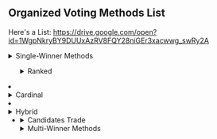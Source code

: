 ## Organized Voting Methods List

Here's a List: https://drive.google.com/open?id=1WgpNkryBY9DUUxAzRV8FQY28niGEr3xacwwg_swRy2A


<details> <summary>Single-Winner Methods</summary> 
	<ul> <details> <summary>Single-Choice</summary> </ul> </details>
	<ul> <details> <summary>Ranked</summary> </ul> </details>
	<li> <details> <summary>Cardinal</summary> </details>
	<li> <details> <summary>Hybrid</summary> </details>
	<ul> <li> <details> <summary>Candidates Trade</summary> </details>
</details>
</details>
<details> <summary>Multi-Winner Methods</summary>
	
</details>
